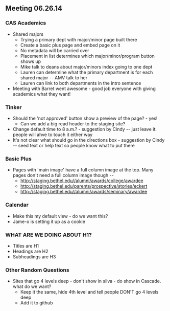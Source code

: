 ## Meeting 06.26.14

### CAS Academics
* Shared majors
    * Trying a primary dept with major/minor page built there
    * Create a basic plus page and embed page on it
    * No metadata will be carried over
    * Placement in list determines which major/minor/program button shows up
    * Mike talk to deans about major/minors index going to one dept
    * Lauren can determine what the primary department is for each shared major -- AMV talk to her
    * Lauren can link to both departments in the intro sentence
* Meeting with Barret went awesome - good job everyone with giving academics what they want!

### Tinker
* Should the 'not approved' button show a preview of the page? - yes!
    * Can we add a big read header to the staging site?
* Change default time to 8 a.m.? - suggestion by Cindy -- just leave it. people will ahve to touch it either way
* It's not clear what should go in the directions box - suggestion by Cindy -- seed text or help text so people know what to put there

### Basic Plus
* Pages with 'main image' have a full column image at the top. Many pages don't need a full column image though --
    * http://staging.bethel.edu//alumni/awards/college/awardee
    * http://staging.bethel.edu/parents/prospective/stories/eckert
    * http://staging.bethel.edu//alumni/awards/seminary/awardee

### Calendar
* Make this my default view - do we want this?
* Jame-o is setting it up as a cookie

### WHAT ARE WE DOING ABOUT H1?
* Titles are H1
* Headings are H2
* Subheadings are H3

### Other Random Questions
* Sites that go 4 levels deep - don't show in silva - do show in Cascade. what do we want?
    * Keep it the same, hide 4th level and tell people DON'T go 4 levels deep
    * Add it to github
